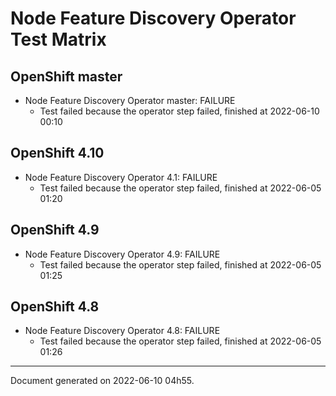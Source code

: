 
Node Feature Discovery Operator Test Matrix
===========================================

OpenShift master
----------------



* Node Feature Discovery Operator master: FAILURE
  - Test failed because the operator step failed, finished at 2022-06-10 00:10






OpenShift 4.10
--------------



* Node Feature Discovery Operator 4.1: FAILURE
  - Test failed because the operator step failed, finished at 2022-06-05 01:20






OpenShift 4.9
-------------



* Node Feature Discovery Operator 4.9: FAILURE
  - Test failed because the operator step failed, finished at 2022-06-05 01:25






OpenShift 4.8
-------------



* Node Feature Discovery Operator 4.8: FAILURE
  - Test failed because the operator step failed, finished at 2022-06-05 01:26






---
Document generated on 2022-06-10 04h55.
